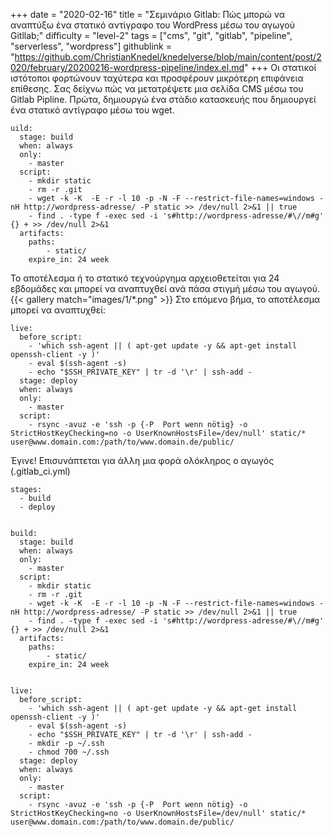 +++
date = "2020-02-16"
title = "Σεμινάριο Gitlab: Πώς μπορώ να αναπτύξω ένα στατικό αντίγραφο του WordPress μέσω του αγωγού Gitllab;"
difficulty = "level-2"
tags = ["cms", "git", "gitlab", "pipeline", "serverless", "wordpress"]
githublink = "https://github.com/ChristianKnedel/knedelverse/blob/main/content/post/2020/february/20200216-wordpress-pipeline/index.el.md"
+++
Οι στατικοί ιστότοποι φορτώνουν ταχύτερα και προσφέρουν μικρότερη επιφάνεια επίθεσης. Σας δείχνω πώς να μετατρέψετε μια σελίδα CMS μέσω του Gitlab Pipline. Πρώτα, δημιουργώ ένα στάδιο κατασκευής που δημιουργεί ένα στατικό αντίγραφο μέσω του wget.
```
uild:
  stage: build
  when: always
  only:
    - master 
  script:
    - mkdir static
    - rm -r .git
    - wget -k -K  -E -r -l 10 -p -N -F --restrict-file-names=windows -nH http://wordpress-adresse/ -P static >> /dev/null 2>&1 || true
    - find . -type f -exec sed -i 's#http://wordpress-adresse/#\//m#g' {} + >> /dev/null 2>&1
  artifacts:
    paths:
        - static/     
    expire_in: 24 week

```
Το αποτέλεσμα ή το στατικό τεχνούργημα αρχειοθετείται για 24 εβδομάδες και μπορεί να αναπτυχθεί ανά πάσα στιγμή μέσω του αγωγού.
{{< gallery match="images/1/*.png" >}}
Στο επόμενο βήμα, το αποτέλεσμα μπορεί να αναπτυχθεί:
```
live:
  before_script:
    - 'which ssh-agent || ( apt-get update -y && apt-get install openssh-client -y )'
    - eval $(ssh-agent -s)
    - echo "$SSH_PRIVATE_KEY" | tr -d '\r' | ssh-add -
  stage: deploy
  when: always
  only:
    - master  
  script:
    - rsync -avuz -e 'ssh -p {-P  Port wenn nötig} -o StrictHostKeyChecking=no -o UserKnownHostsFile=/dev/null' static/*  user@www.domain.com:/path/to/www.domain.de/public/

```
Έγινε! Επισυνάπτεται για άλλη μια φορά ολόκληρος ο αγωγός (.gitlab_ci.yml)
```
stages:
  - build
  - deploy


build:
  stage: build
  when: always
  only:
    - master 
  script:
    - mkdir static
    - rm -r .git
    - wget -k -K  -E -r -l 10 -p -N -F --restrict-file-names=windows -nH http://wordpress-adresse/ -P static >> /dev/null 2>&1 || true
    - find . -type f -exec sed -i 's#http://wordpress-adresse/#\//m#g' {} + >> /dev/null 2>&1
  artifacts:
    paths:
        - static/     
    expire_in: 24 week
    
    
live:
  before_script:
    - 'which ssh-agent || ( apt-get update -y && apt-get install openssh-client -y )'
    - eval $(ssh-agent -s)
    - echo "$SSH_PRIVATE_KEY" | tr -d '\r' | ssh-add -
    - mkdir -p ~/.ssh
    - chmod 700 ~/.ssh
  stage: deploy
  when: always
  only:
    - master  
  script:
    - rsync -avuz -e 'ssh -p {-P  Port wenn nötig} -o StrictHostKeyChecking=no -o UserKnownHostsFile=/dev/null' static/*  user@www.domain.com:/path/to/www.domain.de/public/


```